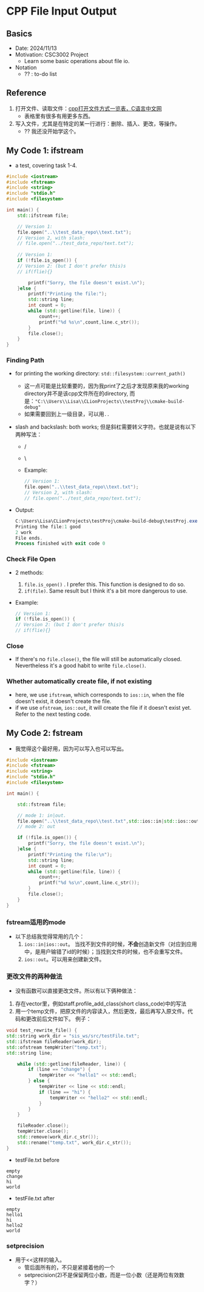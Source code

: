 # CPP File Input Output

## Basics

- Date: 2024/11/13
- Motivation: CSC3002 Project
  - Learn some basic operations about file io.
- Notation
  - ?? : to-do list

## Reference

1. 打开文件、读取文件：[cpp打开文件方式一览表，C语言中文网](https://c.biancheng.net/view/294.html)
    - 表格里有很多有用更多东西。
2. 写入文件，尤其是在特定的某一行进行：删除、插入、更改，等操作。
    - ?? 我还没开始学这个。

## My Code 1: ifstream

- a test, covering task 1-4.

```cpp
#include <iostream>
#include <fstream>
#include <string>
#include "stdio.h"
#include <filesystem>

int main() {
    std::ifstream file;

    // Version 1:
    file.open("..\\test_data_repo\\text.txt");
    // Version 2, with slash:
    // file.open("../test_data_repo/text.txt");
    
    // Version 1:
    if (!file.is_open()) {
    // Version 2: (but I don't prefer this)s
    // if(flie){}

        printf("Sorry, the file doesn't exist.\n");
    }else {
        printf("Printing the file:");
        std::string line;
        int count = 0;
        while (std::getline(file, line)) {
            count++;
            printf("%d %s\n",count,line.c_str());
        }
        file.close();
    }
}

```

### Finding Path

- for printing the working directory: `std::filesystem::current_path()`
  - 这一点可能是比较重要的，因为我print了之后才发现原来我的working directory并不是该cpp文件所在的directory, 而是：`"C:\\Users\\Lisa\\CLionProjects\\testProj\\cmake-build-debug"`
  - 如果需要回到上一级目录，可以用`..`
- slash and backslash: both works; 但是斜杠需要转义字符。也就是说有以下两种写法：
  - /
  - \\
  - Example:

    ```cpp
    // Version 1:
    file.open("..\\test_data_repo\\text.txt");
    // Version 2, with slash:
    // file.open("../test_data_repo/text.txt");
    ```

- Output:
  
    ```powershell
    C:\Users\Lisa\CLionProjects\testProj\cmake-build-debug\testProj.exe
    Printing the file:1 good
    2 work
    File ends.
    Process finished with exit code 0
    ```

### Check File Open

- 2 methods:
  1. `file.is_open()` . I prefer this. This function is designed to do so.
  2. `if(file)`. Same result but I think it's a bit more dangerous to use.

- Example:
  
    ```cpp
    // Version 1:
    if (!file.is_open()) {
    // Version 2: (but I don't prefer this)s
    // if(flie){}
    ```

### Close

- If there's no `file.close()`, the file will still be automatically closed. Nevertheless it's a good habit to write `file.close()`.

### Whether automatically create file, if not existing

- here, we use `ifstream`, which corresponds to `ios::in`, when the file doesn't exist, it doesn't create the file.
- if we use `ofstream`, `ios::out`, it will create the file if it doesn't exist yet. Refer to the next testing code.

## My Code 2: fstream

- 我觉得这个最好用，因为可以写入也可以写出。

```cpp
#include <iostream>
#include <fstream>
#include <string>
#include "stdio.h"
#include <filesystem>

int main() {

    std::fstream file;

    // mode 1: in|out.
    file.open("..\\test_data_repo\\test.txt",std::ios::in|std::ios::out);
    // mode 2: out

    if (!file.is_open()) {
        printf("Sorry, the file doesn't exist.\n");
    }else {
        printf("Printing the file:\n");
        std::string line;
        int count = 0;
        while (std::getline(file, line)) {
            count++;
            printf("%d %s\n",count,line.c_str());
        }
        file.close();
    }
}
```

### fstream适用的mode

- 以下总结我觉得常用的几个：
  1. `ios::in|ios::out`。 当找不到文件的时候，**不会**创造新文件（对应到应用中，是用户输错了id的时候）；当找到文件的时候，也不会重写文件。
  2. `ios::out`。可以用来创建新文件。

### 更改文件的两种做法

- 没有函数可以直接更改文件。所以有以下俩种做法：
1. 存在vector<string>里，例如staff.profile_add_class(short class_code)中的写法
2. 用一个temp文件，把原文件的内容读入，然后更改，最后再写入原文件。代码和更改前后文件如下。
例子：
```c++
void test_rewrite_file() {
std::string work_dir = "sis_ws/src/testFile.txt";
std::ifstream fileReader(work_dir);
std::ofstream tempWriter("temp.txt");
std::string line;

    while (std::getline(fileReader, line)) {
        if (line == "change") {
            tempWriter << "hello1" << std::endl;
        } else {
            tempWriter << line << std::endl;
            if (line == "hi") {
                tempWriter << "hello2" << std::endl;
            }
        }
    }

    fileReader.close();
    tempWriter.close();
    std::remove(work_dir.c_str());
    std::rename("temp.txt", work_dir.c_str());
}
```

- testFile.txt before
```text
empty
change
hi
world
```

- testFile.txt after
```text
empty
hello1
hi
hello2
world

```

### setprecision

- 用于<<这样的输入。
  - 管后面所有的，不只是紧接着他的一个
  - setprecision(2)不是保留两位小数，而是一位小数（还是两位有效数字？）